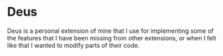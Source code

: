 # Deus

Deus is a personal extension of mine that I use for implementing some of the features that I have been missing from other extensions, or when I felt like that I wanted to modify parts of their code.
